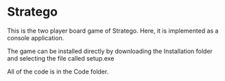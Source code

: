 # Stratego
This is the two player board game of Stratego. Here, it is implemented as a console application.

The game can be installed directly by downloading the Installation folder and selecting the file called setup.exe

All of the code is in the Code folder.
